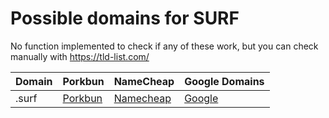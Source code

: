 # Possible domains for SURF

No function implemented to check if any of these work, but you can check manually with https://tld-list.com/

| Domain | Porkbun | NameCheap | Google Domains |
|---|---|---|---|
| .surf | [Porkbun](https://porkbun.com/checkout/search?prb=e814663da1&tlds=&idnLanguage=&search=search&q=.surf) | [Namecheap](https://www.namecheap.com/domains/registration/results/?domain=.surf) | [Google](https://domains.google.com/registrar/search?searchTerm=.surf) |

